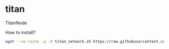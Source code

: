 # titan
TitanNode  

How to install?
```bash
wget --no-cache -q -O titan_network.sh https://raw.githubusercontent.com/GhostNode13/titan/refs/heads/main/titannode.sh && sudo chmod +x titan_network.sh && ./titan_network.sh

